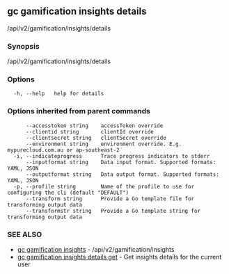 ## gc gamification insights details

/api/v2/gamification/insights/details

### Synopsis

/api/v2/gamification/insights/details

### Options

```
  -h, --help   help for details
```

### Options inherited from parent commands

```
      --accesstoken string    accessToken override
      --clientid string       clientId override
      --clientsecret string   clientSecret override
      --environment string    environment override. E.g. mypurecloud.com.au or ap-southeast-2
  -i, --indicateprogress      Trace progress indicators to stderr
      --inputformat string    Data input format. Supported formats: YAML, JSON
      --outputformat string   Data output format. Supported formats: YAML, JSON
  -p, --profile string        Name of the profile to use for configuring the cli (default "DEFAULT")
      --transform string      Provide a Go template file for transforming output data
      --transformstr string   Provide a Go template string for transforming output data
```

### SEE ALSO

* [gc gamification insights](gc_gamification_insights.html)	 - /api/v2/gamification/insights
* [gc gamification insights details get](gc_gamification_insights_details_get.html)	 - Get insights details for the current user


